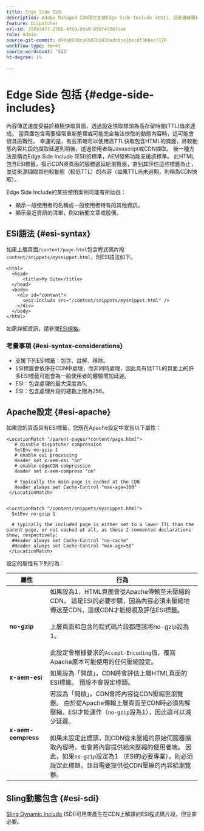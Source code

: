 ```yaml
---
title: Edge Side 包括
description: Adobe Managed CDN現在支援Edge Side Include (ESI)，這是邊緣層級動態網頁內容組合的標籤語言。
feature: Dispatcher
exl-id: 35093477-2788-4f69-80a9-899f43567cae
role: Admin
source-git-commit: d70a8030ca6687b1839adc0ce1becdf366ec7170
workflow-type: tm+mt
source-wordcount: '523'
ht-degree: 1%

---
```


# Edge Side 包括 {#edge-side-includes}

內容傳送速度受益於積極快取頁面，透過設定快取標頭為高存留時間(TTL)值來達成。 當頁面包含需要經常重新整理或可能完全無法快取的動態內容時，這可能會很具挑戰性。 幸運的是，有些策略可以使用高TTL快取包含HTML的頁面，將較動態內容片段的擷取延遲到稍後，透過使用者端Javascript或CDN擷取。 後一種方法是稱為Edge Side Include (ESI)的標準，AEM發佈功能支援該標準。 此HTML包含ESI標籤，指示CDN將頁面的服務遞延給瀏覽器，直到其評估這些標籤為止，並從來源擷取其他較動態（較低TTL）的內容（如果TTL尚未過期，則稱為CDN快取）。

Edge Side Include的某些使用案例可能有所助益：

* 顯示一般使用者的名稱或一般使用者特有的其他資訊。
* 顯示最近資訊的清單，例如新聞文章或股價。

## ESI語法 {#esi-syntax}

如果上層頁面`/content/page.html`包含程式碼片段`content/snippets/mysnippet.html`，則ESI語法如下。

```
<html>
  <head>
      <title>My Site</title>
  </head>
  <body>
    <div id="content">
      <esi:include src="/content/snippets/mysnippet.html" />
    </div>
  </body>
</html>
```

如需詳細資訊，請參閱[ESI規格](https://www.w3.org/TR/esi-lang/)。

### 考量事項 {#esi-syntax-considerations}

* 支援下列ESI標籤：包含、註解、移除。
* ESI標籤會依序在CDN中處理，而非同時處理，因此具有低TTL的頁面上的許多ESI標籤可能會為一般使用者的體驗增加延遲。
* ESI：包含處理的最大深度為5。
* ESI：包含處理片段的總數上限為256。


## Apache設定 {#esi-apache}

如果您的頁面具有ESI標籤，您應在Apache設定中宣告以下屬性：

```
<LocationMatch "/parent-pages/*content/page.html">
   # disable dispatcher compression
   SetEnv no-gzip 1
   # enable esi processing 
   Header set x-aem-esi "on"
   # enable edgeCDN compression
   Header set x-aem-compress "on"

   # typically the main page is cached at the CDN
   Header always set Cache-Control "max-age=300"
 </LocationMatch>


<LocationMatch "/content/snippets/mysnippet.html">
  SetEnv no-gzip 1

  # typically the included page is either set to a lower TTL than the parent page, or not cached at all, as these 2 commented declarations show, respectively:
  #Header always set Cache-Control "no-cache"
  #Header always set Cache-Control "max-age=50"
 </LocationMatch> 
```

設定的屬性有下列行為：

| 屬性 | 行為 |
|-----------|--------------------------|
| **no-gzip** | 如果設為1，HTML頁面會從Apache傳輸至未壓縮的CDN。 這是ESI的必要步驟，因為內容必須未壓縮地傳送至CDN，這樣CDN才能檢視及評估ESI標籤。<br/><br/>上層頁面和包含的程式碼片段都應該將no-gzip設為1。<br/><br/>此設定會根據要求的`Accept-Encoding`值，覆寫Apache原本可能使用的任何壓縮設定。 |
| **x-aem-esi** | 如果設為「開啟」，CDN將會評估上層HTML頁面的ESI標籤。  預設不會設定標頭。 |
| **x-aem-compress** | 若設為「開啟」，CDN會將內容從CDN壓縮至瀏覽器。 由於從Apache傳輸上層頁面至CDN時必須先解壓縮，ESI才能運作（`no-gzip`設為1），因此這可以減少延遲。<br/><br/>如果未設定此標頭，則CDN從未壓縮的原始伺服器擷取內容時，也會將內容提供給未壓縮的使用者端。 因此，如果`no-gzip`設定為1 （ESI的必要專案），則必須設定此標題，並且需要提供從CDN壓縮的內容給瀏覽器。 |

## Sling動態包含 {#esi-sdi}

[Sling Dynamic Include](https://sling.apache.org/documentation/bundles/dynamic-includes.html) (SDI)可用來產生在CDN上解譯的ESI程式碼片段，但並非必要。
